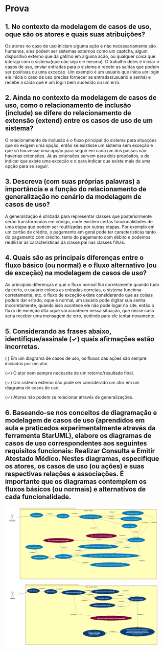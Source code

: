 # Prova

## 1. No contexto da modelagem de casos de uso, oque são os atores e quais suas atribuições?
Os atores no caso de uso iniciam alguma ação e não necessariamente são humanos, eles podem ser sistemas externos como um captcha, algum dispositivo externo que da gatilho em alguma ação, ou qualquer coisa que interaja com o sistema(que não seja ele mesmo). O trabalho deles é iniciar o casos de uso, enviar entradas para o sistema e recebr as saídas que podem ser positivas ou uma exceção. Um exemplo é um usuário que inicia um login ele inicia o caso de uso precisa fornecer as entradas(usuário e senha) e recebe a saída que é um login bem sucedido ou um erro.

## 2. Ainda no contexto da modelagem de casos de uso, como o relacionamento de inclusão (include) se difere do relacionamento de extensão (extend) entre os casos de uso de um sistema?
O relacionamento de inclusão é o fluxo principal do sistema para situações que só exigem uma opção, então se existisse um sistema sem exceção e que só houvesse uma opção para seguir em cada um dos passos não haverias extensões. Já as extensões servem para dois propósitos, o de indicar que existe uma exceção e o para indicar que existe mais de uma opção para se seguir.

## 3. Descreva (com suas próprias palavras) a importância e a função do relacionamento de generalização no cenário da modelagem de casos de uso?
A generalização é utilizada para representar classes que posteriormente serão transformadas em código, onde existem certas funcionalidades de uma etapa que podem ser reutilizadas por outras etapas. Por exemplo em um cartão de crédito, o pagamento em geral pode ter características tanto do pagamento com crédito, tanto do pagamento com débito e podemos reutilizar as caracteristicas da classe pai nas classes filhas.

## 4. Quais são as principais diferenças entre o fluxo básico (ou normal) e o fluxo alternativo (ou de exceção) na modelagem de casos de uso?
As principais diferenças e que o fluxo normal flui corretamente quando tudo da certo, o usuário coloca as entradas corretas, o sistema funciona corretamente, etc. o fluxo de exceção existe considerando que as coisas podem dar errado, oque é normal, um usuário pode digitar sua senha incorretamente, quando isso acontece ele não pode logar no site, então o fluxo de exceção dita oque vai acontecer nessa situação, que nesse caso seria receber uma mensagem de erro, pedindo para ele tentar novamente.

## 5. Considerando as frases abaixo, identifique/assinale (✓) quais afirmações estão incorretas.
( ) Em um diagrama de casos de uso, os fluxos das ações são sempre iniciados por um ator.

(✓) O ator nem sempre necessita de um retorno/resultado final.

(✓) Um sistema externo não pode ser considerado um ator em um diagrama de casos de uso.

(✓) Atores não podem se relacionar através de generalizações.


## 6. Baseando-se nos conceitos de diagramação e modelagem de casos de uso (aprendidos em aula e praticados experimentalmente através da ferramenta StarUML), elabore os diagramas de casos de uso correspondentes aos seguintes requisitos funcionais: Realizar Consulta e Emitir Atestado Médico. Nestes diagramas, especifique os atores, os casos de uso (ou ações) e suas respectivas relações e associações. É importante que os diagramas contemplem os fluxos básicos (ou normais) e alternativos de cada funcionalidade.

![Realizar consulta](realizar_consulta.jpg)
![Emitir atestado Médico](emitir_atestado_medico.jpg)




